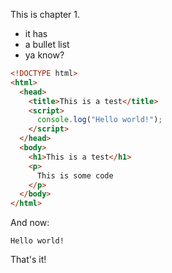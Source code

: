 This is chapter 1.

* it has
* a bullet list
* ya know?

```html
<!DOCTYPE html>
<html>
  <head>
    <title>This is a test</title>
    <script>
      console.log("Hello world!");
    </script>
  </head>
  <body>
    <h1>This is a test</h1>
    <p>
      This is some code
    </p>
  </body>
</html>
```

And now:

```
Hello world!
```

That's it!
